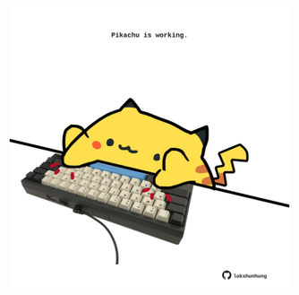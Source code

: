 <!-- built at 12/12/2023, 19:00:43 UTC -->
<p align="center">
  <img width="500" height="500" src="./ReadmeImage.svg">
</p>
